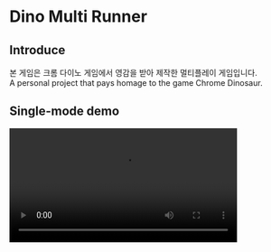 # Dino Multi Runner

## Introduce
본 게임은 크롬 다이노 게임에서 영감을 받아 제작한 멀티플레이 게임입니다. <br/>
A personal project that pays homage to the game Chrome Dinosaur.



## Single-mode demo
<video width="80%" src="https://github.com/nycjin/Dino2/assets/59915187/2aa685af-f1be-461b-abd3-6d0f95b730ef"/>

## Multimode Demo
<video width="80%" src="https://github.com/nycjin/Dino2/assets/59915187/8a2817d6-8a7b-4b9e-a640-7f5dbd8c63aa"/>


## Game Features Mind Map
![added](https://github.com/nycjin/Dino2/assets/59915187/d5740fa7-20c2-4b2d-9969-707d4f70a007)
